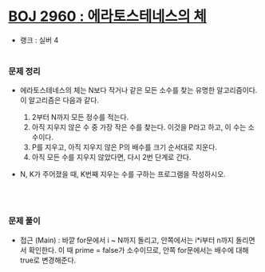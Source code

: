 # [BOJ 2960 : 에라토스테네스의 체](https://www.acmicpc.net/problem/2960)
- 랭크 : 실버 4
  <br><br>
  
### 문제 정리
-  에라토스테네스의 체는 N보다 작거나 같은 모든 소수를 찾는 유명한 알고리즘이다. 이 알고리즘은 다음과 같다.
   1. 2부터 N까지 모든 정수를 적는다.
   2. 아직 지우지 않은 수 중 가장 작은 수를 찾는다. 이것을 P라고 하고, 이 수는 소수이다.
   3. P를 지우고, 아직 지우지 않은 P의 배수를 크기 순서대로 지운다.
   4. 아직 모든 수를 지우지 않았다면, 다시 2번 단계로 간다. 
-  N, K가 주어졌을 때, K번째 지우는 수를 구하는 프로그램을 작성하시오.

   <br><br>

### 문제 풀이
- 접근 (Main) : 바깥 for문에서 i ~ N까지 돌리고, 안쪽에서는 i*i부터 n까지 돌리면서 확인한다. 이 때 prime = false가 소수이므로, 안쪽 for문에서는 배수에 대해 true로 변경해준다.


  

    
    


    
    


